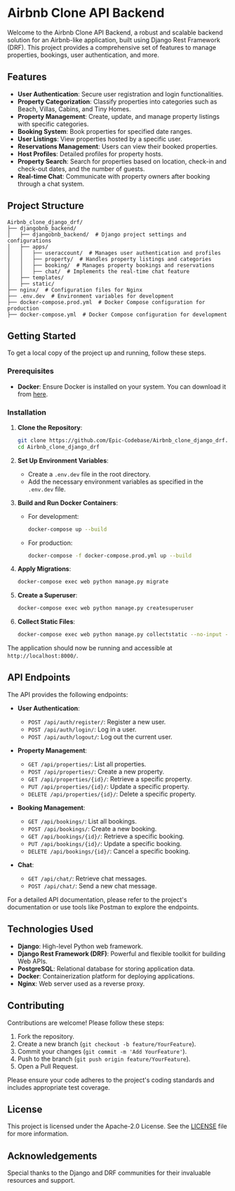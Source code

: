 # Airbnb Clone API Backend

Welcome to the Airbnb Clone API Backend, a robust and scalable backend solution for an Airbnb-like application, built using Django Rest Framework (DRF). This project provides a comprehensive set of features to manage properties, bookings, user authentication, and more.

## Features

- **User Authentication**: Secure user registration and login functionalities.
- **Property Categorization**: Classify properties into categories such as Beach, Villas, Cabins, and Tiny Homes.
- **Property Management**: Create, update, and manage property listings with specific categories.
- **Booking System**: Book properties for specified date ranges.
- **User Listings**: View properties hosted by a specific user.
- **Reservations Management**: Users can view their booked properties.
- **Host Profiles**: Detailed profiles for property hosts.
- **Property Search**: Search for properties based on location, check-in and check-out dates, and the number of guests.
- **Real-time Chat**: Communicate with property owners after booking through a chat system.

## Project Structure

```
Airbnb_clone_django_drf/
├── djangobnb_backend/
│   ├── djangobnb_backend/  # Django project settings and configurations
│   ├── apps/
│   │   ├── useraccount/  # Manages user authentication and profiles
│   │   ├── property/  # Handles property listings and categories
│   │   ├── booking/  # Manages property bookings and reservations
│   │   ├── chat/  # Implements the real-time chat feature
│   ├── templates/
│   ├── static/
├── nginx/  # Configuration files for Nginx
├── .env.dev  # Environment variables for development
├── docker-compose.prod.yml  # Docker Compose configuration for production
├── docker-compose.yml  # Docker Compose configuration for development
```

## Getting Started

To get a local copy of the project up and running, follow these steps.

### Prerequisites

- **Docker**: Ensure Docker is installed on your system. You can download it from [here](https://www.docker.com/get-started).

### Installation

1. **Clone the Repository**:

   ```bash
   git clone https://github.com/Epic-Codebase/Airbnb_clone_django_drf.git
   cd Airbnb_clone_django_drf
   ```

2. **Set Up Environment Variables**:

   - Create a `.env.dev` file in the root directory.
   - Add the necessary environment variables as specified in the `.env.dev` file.

3. **Build and Run Docker Containers**:

   - For development:
     ```bash
     docker-compose up --build
     ```
   - For production:
     ```bash
     docker-compose -f docker-compose.prod.yml up --build
     ```

4. **Apply Migrations**:

   ```bash
   docker-compose exec web python manage.py migrate
   ```

5. **Create a Superuser**:

   ```bash
   docker-compose exec web python manage.py createsuperuser
   ```

6. **Collect Static Files**:

   ```bash
   docker-compose exec web python manage.py collectstatic --no-input --clear
   ```

The application should now be running and accessible at `http://localhost:8000/`.

## API Endpoints

The API provides the following endpoints:

- **User Authentication**:

  - `POST /api/auth/register/`: Register a new user.
  - `POST /api/auth/login/`: Log in a user.
  - `POST /api/auth/logout/`: Log out the current user.

- **Property Management**:

  - `GET /api/properties/`: List all properties.
  - `POST /api/properties/`: Create a new property.
  - `GET /api/properties/{id}/`: Retrieve a specific property.
  - `PUT /api/properties/{id}/`: Update a specific property.
  - `DELETE /api/properties/{id}/`: Delete a specific property.

- **Booking Management**:

  - `GET /api/bookings/`: List all bookings.
  - `POST /api/bookings/`: Create a new booking.
  - `GET /api/bookings/{id}/`: Retrieve a specific booking.
  - `PUT /api/bookings/{id}/`: Update a specific booking.
  - `DELETE /api/bookings/{id}/`: Cancel a specific booking.

- **Chat**:

  - `GET /api/chat/`: Retrieve chat messages.
  - `POST /api/chat/`: Send a new chat message.

For a detailed API documentation, please refer to the project's documentation or use tools like Postman to explore the endpoints.

## Technologies Used

- **Django**: High-level Python web framework.
- **Django Rest Framework (DRF)**: Powerful and flexible toolkit for building Web APIs.
- **PostgreSQL**: Relational database for storing application data.
- **Docker**: Containerization platform for deploying applications.
- **Nginx**: Web server used as a reverse proxy.

## Contributing

Contributions are welcome! Please follow these steps:

1. Fork the repository.
2. Create a new branch (`git checkout -b feature/YourFeature`).
3. Commit your changes (`git commit -m 'Add YourFeature'`).
4. Push to the branch (`git push origin feature/YourFeature`).
5. Open a Pull Request.

Please ensure your code adheres to the project's coding standards and includes appropriate test coverage.

## License

This project is licensed under the Apache-2.0 License. See the [LICENSE](https://github.com/Epic-Codebase/Airbnb_clone_django_drf/blob/main/LICENSE) file for more information.

## Acknowledgements

Special thanks to the Django and DRF communities for their invaluable resources and support.

